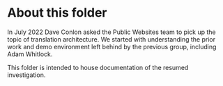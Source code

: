 # About this folder

In July 2022 Dave Conlon asked the Public Websites team to pick up the topic of translation architecture. We started with understanding the prior work and demo environment left behind by the previous group, including Adam Whitlock.

This folder is intended to house documentation of the resumed investigation.
